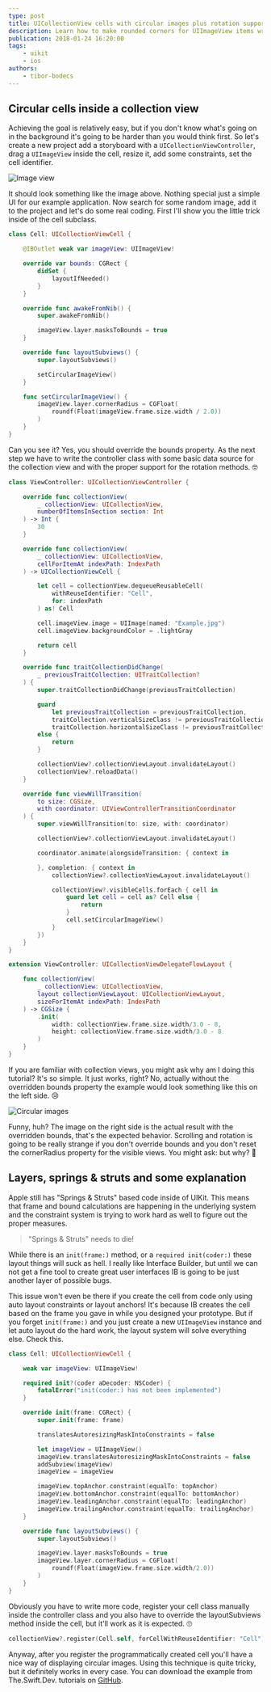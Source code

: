 ```yaml
---
type: post
title: UICollectionView cells with circular images plus rotation support
description: Learn how to make rounded corners for UIImageView items wrapped inside collection view cells, with rotation support.
publication: 2018-01-24 16:20:00
tags: 
    - uikit
    - ios
authors:
    - tibor-bodecs
---
```


## Circular cells inside a collection view

Achieving the goal is relatively easy, but if you don't know what's going on in the background it's going to be harder than you would think first. So let's create a new project add a storyboard with a `UICollectionViewController`, drag a `UIImageView` inside the cell, resize it, add some constraints, set the cell identifier.

![Image view](./assets/imageview.png)

It should look something like the image above. Nothing special just a simple UI for our example application. Now search for some random image, add it to the project and let's do some real coding. First I'll show you the little trick inside of the cell subclass.

```swift
class Cell: UICollectionViewCell {

    @IBOutlet weak var imageView: UIImageView!

    override var bounds: CGRect {
        didSet {
            layoutIfNeeded()
        }
    }

    override func awakeFromNib() {
        super.awakeFromNib()

        imageView.layer.masksToBounds = true
    }

    override func layoutSubviews() {
        super.layoutSubviews()

        setCircularImageView()
    }

    func setCircularImageView() {
        imageView.layer.cornerRadius = CGFloat(
            roundf(Float(imageView.frame.size.width / 2.0))
        )
    }
}
```

Can you see it? Yes, you should override the bounds property. As the next step we have to write the controller class with some basic data source for the collection view and with the proper support for the rotation methods. 🤓

```swift
class ViewController: UICollectionViewController {

    override func collectionView(
        _ collectionView: UICollectionView,
        numberOfItemsInSection section: Int
    ) -> Int {
        30
    }

    override func collectionView(
        _ collectionView: UICollectionView,
        cellForItemAt indexPath: IndexPath
    ) -> UICollectionViewCell {

        let cell = collectionView.dequeueReusableCell(
            withReuseIdentifier: "Cell", 
            for: indexPath
        ) as! Cell

        cell.imageView.image = UIImage(named: "Example.jpg")
        cell.imageView.backgroundColor = .lightGray

        return cell
    }

    override func traitCollectionDidChange(
        _ previousTraitCollection: UITraitCollection?
    ) {
        super.traitCollectionDidChange(previousTraitCollection)

        guard
            let previousTraitCollection = previousTraitCollection,
            traitCollection.verticalSizeClass != previousTraitCollection.verticalSizeClass ||
            traitCollection.horizontalSizeClass != previousTraitCollection.horizontalSizeClass
        else {
            return
        }

        collectionView?.collectionViewLayout.invalidateLayout()
        collectionView?.reloadData()
    }

    override func viewWillTransition(
        to size: CGSize, 
        with coordinator: UIViewControllerTransitionCoordinator
    ) {
        super.viewWillTransition(to: size, with: coordinator)

        collectionView?.collectionViewLayout.invalidateLayout()

        coordinator.animate(alongsideTransition: { context in

        }, completion: { context in
            collectionView?.collectionViewLayout.invalidateLayout()

            collectionView?.visibleCells.forEach { cell in
                guard let cell = cell as? Cell else {
                    return
                }
                cell.setCircularImageView()
            }
        })
    }
}

extension ViewController: UICollectionViewDelegateFlowLayout {

    func collectionView(
        _ collectionView: UICollectionView,
        layout collectionViewLayout: UICollectionViewLayout,
        sizeForItemAt indexPath: IndexPath
    ) -> CGSize {
        .init(
            width: collectionView.frame.size.width/3.0 - 8,
            height: collectionView.frame.size.width/3.0 - 8
        )
    }
}
```

If you are familiar with collection views, you might ask why am I doing this tutorial? It's so simple. It just works, right? No, actually without the overridden bounds property the example would look something like this on the left side. 😢

![Circular images](./assets/circles.jpg)

Funny, huh? The image on the right side is the actual result with the overridden bounds, that's the expected behavior. Scrolling and rotation is going to be really strange if you don't override bounds and you don't reset the cornerRadius property for the visible views. You might ask: but why? 🤔

## Layers, springs & struts and some explanation

Apple still has "Springs & Struts" based code inside of UIKit. This means that frame and bound calculations are happening in the underlying system and the constraint system is trying to work hard as well to figure out the proper measures.

> "Springs & Struts" needs to die!

While there is an `init(frame:)` method, or a `required init(coder:)` these layout things will suck as hell. I really like Interface Builder, but until we can not get a fine tool to create great user interfaces IB is going to be just another layer of possible bugs.

This issue won't even be there if you create the cell from code only using auto layout constraints or layout anchors! It's because IB creates the cell based on the frame you gave in while you designed your prototype. But if you forget `init(frame:)` and you just create a new `UIImageView` instance and let auto layout do the hard work, the layout system will solve everything else. Check this.

```swift
class Cell: UICollectionViewCell {

    weak var imageView: UIImageView!

    required init?(coder aDecoder: NSCoder) {
        fatalError("init(coder:) has not been implemented")
    }

    override init(frame: CGRect) {
        super.init(frame: frame)

        translatesAutoresizingMaskIntoConstraints = false

        let imageView = UIImageView()
        imageView.translatesAutoresizingMaskIntoConstraints = false
        addSubview(imageView)
        imageView = imageView

        imageView.topAnchor.constraint(equalTo: topAnchor)
        imageView.bottomAnchor.constraint(equalTo: bottomAnchor)
        imageView.leadingAnchor.constraint(equalTo: leadingAnchor)
        imageView.trailingAnchor.constraint(equalTo: trailingAnchor)
    }

    override func layoutSubviews() {
        super.layoutSubviews()

        imageView.layer.masksToBounds = true
        imageView.layer.cornerRadius = CGFloat(
            roundf(Float(imageView.frame.size.width/2.0))
        )
    }
}
```

Obviously you have to write more code, register your cell class manually inside the controller class and you also have to override the layoutSubviews method inside the cell, but it'll work as it is expected. 🙄

```swift
collectionView?.register(Cell.self, forCellWithReuseIdentifier: "Cell")
```

Anyway, after you register the programmatically created cell you'll have a nice way of displaying circular images. Using this technique is quite tricky, but it definitely works in every case. You can download the example from The.Swift.Dev. tutorials on [GitHub](https://github.com/theswiftdev/tutorials).
